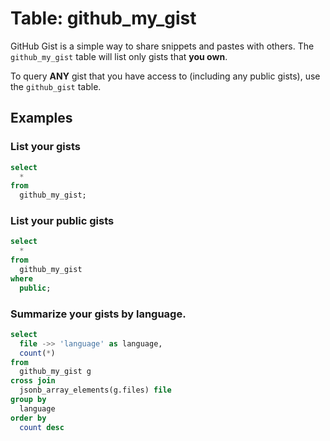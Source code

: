# Table: github_my_gist

GitHub Gist is a simple way to share snippets and pastes with others. The `github_my_gist` table will list only gists that **you own**.

To query **ANY** gist that you have access to (including any public gists), use the `github_gist` table.

## Examples

### List your gists

```sql
select
  *
from
  github_my_gist;
```

### List your public gists

```sql
select
  *
from
  github_my_gist
where
  public;
```

### Summarize your gists by language.

```sql
select
  file ->> 'language' as language,
  count(*)
from
  github_my_gist g
cross join
  jsonb_array_elements(g.files) file
group by
  language
order by
  count desc
```
